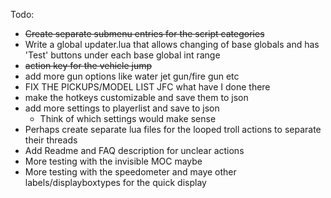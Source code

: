 Todo:
- ~~Create separate submenu entries for the script categories~~
- Write a global updater.lua that allows changing of base globals and has 'Test' buttons under each base global int range
- ~~action key for the vehicle jump~~
- add more gun options like water jet gun/fire gun etc
- FIX THE PICKUPS/MODEL LIST JFC what have I done there
- make the hotkeys customizable and save them to json
- add more settings to playerlist and save to json
  - Think of which settings would make sense
- Perhaps create separate lua files for the looped troll actions to separate their threads
- Add Readme and FAQ description for unclear actions
- More testing with the invisible MOC maybe
- More testing with the speedometer and maye other labels/displayboxtypes for the quick display

